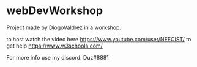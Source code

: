 # webDevWorkshop
Project made by DiogoValdrez in a workshop.

to host watch the video here
https://www.youtube.com/user/NEECIST/
to get help
https://www.w3schools.com/


For more info use my discord: Duz#8881
